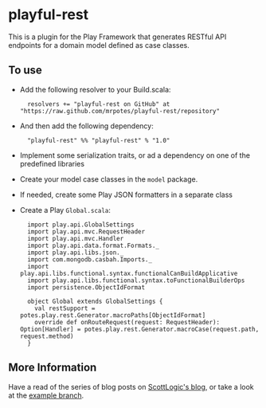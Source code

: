 # playful-rest

This is a plugin for the Play Framework that generates RESTful API endpoints 
for a domain model defined as case classes.

## To use

* Add the following resolver to your Build.scala:

        resolvers += "playful-rest on GitHub" at "https://raw.github.com/mrpotes/playful-rest/repository"

* And then add the following dependency:
 
        "playful-rest" %% "playful-rest" % "1.0"

* Implement some serialization traits, or ad a dependency on one of the predefined libraries
* Create your model case classes in the `model` package.
* If needed, create some Play JSON formatters in a separate class
* Create a Play `Global.scala`:

        import play.api.GlobalSettings
        import play.api.mvc.RequestHeader
        import play.api.mvc.Handler
        import play.api.data.format.Formats._
        import play.api.libs.json._
        import com.mongodb.casbah.Imports._
        import play.api.libs.functional.syntax.functionalCanBuildApplicative
        import play.api.libs.functional.syntax.toFunctionalBuilderOps
        import persistence.ObjectIdFormat
        
        object Global extends GlobalSettings {
          val restSupport = potes.play.rest.Generator.macroPaths[ObjectIdFormat] 
          override def onRouteRequest(request: RequestHeader): Option[Handler] = potes.play.rest.Generator.macroCase(request.path, request.method)
        }

## More Information

Have a read of the series of blog posts on 
[ScottLogic's blog](http://www.scottlogic.co.uk/blog/2013/06/05/scala-macros-part-1.html),
or take a look at the [example branch](tree/example).
